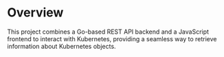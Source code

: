 # Overview

This project combines a Go-based REST API backend and a JavaScript frontend to interact with Kubernetes, providing a seamless way to retrieve information about Kubernetes objects.
